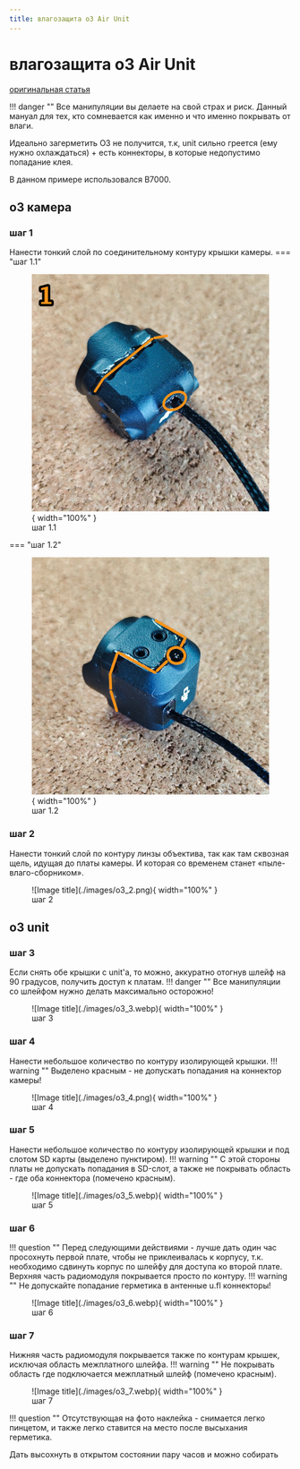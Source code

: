 ```yaml
---
title: влагозащита o3 Air Unit
---
```


# влагозащита o3 Air Unit
<a href="https://t.me/shtarkfpv/64" target="_blank">оригинальная статья</a>

!!! danger ""
    Все манипуляции вы делаете на свой страх и риск. Данный мануал для тех, кто сомневается как именно и что именно покрывать от влаги.

Идеально загерметить О3 не получится, т.к, unit сильно греется (ему нужно охлаждаться) + есть коннекторы, в которые недопустимо попадание клея.

В данном примере использовался B7000.

## o3 камера

### шаг 1
Нанести тонкий слой по соединительному контуру крышки камеры.
=== "шаг 1.1"
    <figure markdown="span">
        ![Image title](./images/o3_1_1.webp){ width="100%" }
        <figcaption>шаг 1.1</figcaption>
    </figure>
=== "шаг 1.2"
    <figure markdown="span">
        ![Image title](./images/o3_1_2.png){ width="100%" }
        <figcaption>шаг 1.2</figcaption>
    </figure>
### шаг 2
Нанести тонкий слой по контуру линзы объектива, так как там сквозная щель, идущая до платы камеры. И которая со временем станет «пыле-влаго-сборником».
<figure markdown="span">
    ![Image title](./images/o3_2.png){ width="100%" }
    <figcaption>шаг 2</figcaption>
</figure>

## o3 unit
### шаг 3
Если снять обе крышки с unit'a, то можно, аккуратно отогнув шлейф на 90 градусов, получить доступ к платам.
!!! danger ""
    Все манипуляции со шлейфом нужно делать максимально осторожно!
<figure markdown="span">
    ![Image title](./images/o3_3.webp){ width="100%" }
    <figcaption>шаг 3</figcaption>
</figure>

### шаг 4
Нанести небольшое количество по контуру изолирующей крышки.
!!! warning ""
    Выделено красным - не допускать попадания на коннектор камеры!
<figure markdown="span">
    ![Image title](./images/o3_4.png){ width="100%" }
    <figcaption>шаг 4</figcaption>
</figure>

### шаг 5
Нанести небольшое количество по контуру изолирующей крышки и под слотом SD карты (выделено пунктиром).
!!! warning ""
    С этой стороны платы не допускать попадания в SD-слот, а также не покрывать область - где оба коннектора (помечено красным).
<figure markdown="span">
    ![Image title](./images/o3_5.webp){ width="100%" }
    <figcaption>шаг 5</figcaption>
</figure>

### шаг 6
!!! question ""
    Перед следующими действиями - лучше дать один час просохнуть первой плате, чтобы не приклеивалась к корпусу, т.к. необходимо сдвинуть корпус по шлейфу для доступа ко второй плате.
Верхняя часть радиомодуля покрывается просто по контуру.
!!! warning ""
    Не допускайте попадание герметика в антенные u.fl коннекторы!
<figure markdown="span">
    ![Image title](./images/o3_6.webp){ width="100%" }
    <figcaption>шаг 6</figcaption>
</figure>

### шаг 7
Нижняя часть радиомодуля покрывается также по контурам крышек, исключая область межплатного шлейфа.
!!! warning ""
    Не покрывать область где подключается межплатный шлейф (помечено красным).
<figure markdown="span">
    ![Image title](./images/o3_7.webp){ width="100%" }
    <figcaption>шаг 7</figcaption>
</figure>

!!! question ""
    Отсутствующая на фото наклейка - снимается легко пинцетом, и также легко ставится на место после высыхания герметика.

Дать высохнуть в открытом состоянии пару часов и можно собирать